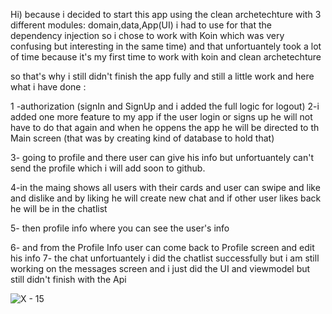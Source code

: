 Hi)
because i decided to start this app using the clean archetechture with 3 different modules:
domain,data,App(UI)
i had to use for that the dependency injection so i chose to work with Koin which was very confusing but interesting in the same time)
and that unfortuantely took a lot of time because it's my first time to work with koin and clean archetechture

so that's why i still didn't finish the app fully and still a little work
and here what i have done :

1 -authorization (signIn and SignUp and i added the full logic for logout)
2-i added one more feature to my app if the user login or signs up he will not have to do that again and when he oppens the app he will be directed to th Main screen (that was by creating kind of database to hold that)

3- going to profile and there user can give his info but unfortuantely can't send the profile which i will add soon to github.

4-in the maing shows all users with their cards and user can swipe and like and dislike and by liking he will create new chat and if other user 
likes back he will be in the chatlist

5- then profile info where you can see the user's info

6- and from the Profile Info user can come back to Profile screen and edit his info
7- the chat unfortuantely i did the chatlist successfully but i am still working on the messages screen and i just did the UI and viewmodel but still didn't finish with the Api


![X - 15](https://github.com/user-attachments/assets/3cad056b-63c2-44f5-aff3-80c574365285)
